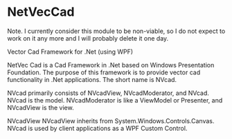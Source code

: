 NetVecCad
=========

Note. I currently consider this module to be non-viable, so I do not expect to work on it any more and I will probably delete it one day.

Vector Cad Framework for .Net (using WPF)

NetVec Cad is a Cad Framework in .Net based on Windows Presentation Foundation.  The purpose of this framework is to provide vector cad functionality in .Net applications.  The short name is NVcad. 

NVcad primarily consists of NVcadView, NVcadModerator, and NVcad. NVcad is the model.  NVcadModerator is like a ViewModel or Presenter, and NVcadView is the view.

NVcadView
NVcadView inherits from System.Windows.Controls.Canvas.  NVcad is used by client applications as a WPF Custom Control.  


